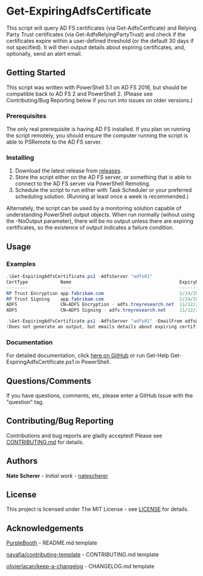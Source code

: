 <!-- Generated by Build-ReadmeFromPowerShellHelp -->
# Get-ExpiringAdfsCertificate
This script will query AD FS certificates (via Get-AdfsCertficate) and Relying Party Trust certificates (via Get-AdfsRelyingPartyTrust) and check if the certificates expire within a user-defined threshold (or the default 30 days if not specified). It will then output details about expiring certificates, and,  optionally, send an alert email.

## Getting Started
<!-- Build-ReadmeFromPowerShellHelp GettingStarted Section Start -->
This script was written with PowerShell 5.1 on AD FS 2016, but should be compatible back to AD FS 2 and PowerShell 2. (Please see Contributing/Bug Reporting below if you run into issues on older versions.)
<!-- Build-ReadmeFromPowerShellHelp GettingStarted Section End -->

### Prerequisites
<!-- Build-ReadmeFromPowerShellHelp Prerequisites Section Start -->
The only real prerequisite is having AD FS installed. If you plan on running the script remotely, you should ensure
the computer running the script is able to PSRemote to the AD FS server.
<!-- Build-ReadmeFromPowerShellHelp Prerequisites Section End -->

### Installing
<!-- Build-ReadmeFromPowerShellHelp Installing Section Start -->
1. Download the latest release from [releases](../../releases).
2. Store the script either on the AD FS server, or something that is able to connect to the AD FS server via PowerShell Remoting.
3. Schedule the script to run either with Task Scheduler or your preferred scheduling solution. (Running at least once a week is recommended.)

Alternately, the script can be used by a monitoring solution capable of understanding PowerShell output objects. When run normally (wihout using the -NoOutput parameter), there will be no output unless there are expiring certificates, so the existence of output indicates a failure condition.
<!-- Build-ReadmeFromPowerShellHelp Installing Section End -->

## Usage
### Examples

```PowerShell
.\Get-ExpiringAdfsCertificate.ps1 -AdfsServer "adfs01"
CertType            Name                                        ExpiryDate
--------            ----                                        ----------
RP Trust Encryption app.fabrikam.com                            2/14/2018 8:31:43 AM
RP Trust Signing    app.fabrikam.com                            2/14/2018 8:31:43 AM
ADFS                CN=ADFS Encryption - adfs.treyresearch.net  11/12/2018 2:15:12 PM
ADFS                CN=ADFS Signing - adfs.treyresearch.net     11/12/2018 2:15:13 PM
```

```PowerShell
.\Get-ExpiringAdfsCertificate.ps1 -AdfsServer "adfs01" -EmailFrom adfs@treyresearch.net -EmailTo noc@treyresearch.net -SmtpServer mail.treyresearch.net -SmtpAuthenticated -NoOutput
(Does not generate an output, but emails details about expiring certificates to noc@treyresearch.net)
```

### Documentation
<!-- Build-ReadmeFromPowerShellHelp Documentation Section Start -->
For detailed documentation, click [here on GitHub][HelpMarkdown]<!--,  see Help.html in a release,--> or run Get-Help Get-ExpiringAdfsCertificate.ps1 in PowerShell.
<!-- Build-ReadmeFromPowerShellHelp Documentation Section End -->

## Questions/Comments
<!-- Build-ReadmeFromPowerShellHelp Questions Section Start -->
If you have questions, comments, etc, please enter a GitHub Issue with the "question" tag.
<!-- Build-ReadmeFromPowerShellHelp Questions Section End -->

## Contributing/Bug Reporting
<!-- Build-ReadmeFromPowerShellHelp Contributing Section Start -->
Contributions and bug reports are gladly accepted! Please see [CONTRIBUTING.md](CONTRIBUTING.md) for details.
<!-- Build-ReadmeFromPowerShellHelp Contributing Section End -->

## Authors
<!-- Build-ReadmeFromPowerShellHelp Authors Section Start -->
**Nate Scherer** - *Initial work* - [natescherer](https://github.com/natescherer)
<!-- Build-ReadmeFromPowerShellHelp Authors Section End -->

## License
<!-- Build-ReadmeFromPowerShellHelp License Section Start -->
This project is licensed under The MIT License - see [LICENSE](LICENSE) for details.
<!-- Build-ReadmeFromPowerShellHelp License Section End -->

## Acknowledgements
<!-- Build-ReadmeFromPowerShellHelp Acknowledgements Section Start -->
[PurpleBooth](https://gist.github.com/PurpleBooth/109311bb0361f32d87a2) - README.md template

[nayafia/contributing-template](https://github.com/nayafia/contributing-template) - CONTRIBUTING.md template

[olivierlacan/keep-a-changelog](https://github.com/olivierlacan/keep-a-changelog) - CHANGELOG.md template

<!-- Build-ReadmeFromPowerShellHelp Acknowledgements Section End -->

[HelpMarkdown]: ../master/doc/Get-ExpiringAdfsCertificate.ps1.md
